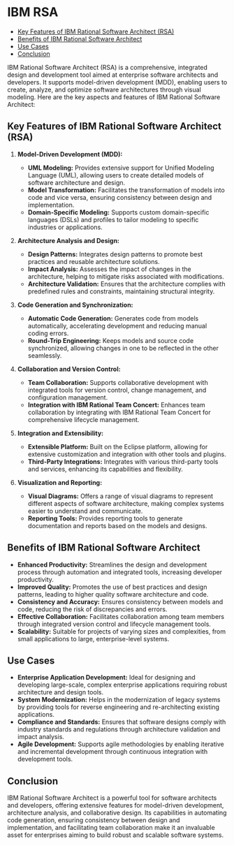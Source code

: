 # IBM RSA

- [Key Features of IBM Rational Software Architect (RSA)](#key-features-of-ibm-rational-software-architect-rsa)
- [Benefits of IBM Rational Software Architect](#benefits-of-ibm-rational-software-architect)
- [Use Cases](#use-cases)
- [Conclusion](#conclusion)

IBM Rational Software Architect (RSA) is a comprehensive, integrated design and development tool aimed at enterprise software architects and developers. It supports model-driven development (MDD), enabling users to create, analyze, and optimize software architectures through visual modeling. Here are the key aspects and features of IBM Rational Software Architect:

## Key Features of IBM Rational Software Architect (RSA)

1. **Model-Driven Development (MDD):**
   - **UML Modeling:** Provides extensive support for Unified Modeling Language (UML), allowing users to create detailed models of software architecture and design.
   - **Model Transformation:** Facilitates the transformation of models into code and vice versa, ensuring consistency between design and implementation.
   - **Domain-Specific Modeling:** Supports custom domain-specific languages (DSLs) and profiles to tailor modeling to specific industries or applications.

2. **Architecture Analysis and Design:**
   - **Design Patterns:** Integrates design patterns to promote best practices and reusable architecture solutions.
   - **Impact Analysis:** Assesses the impact of changes in the architecture, helping to mitigate risks associated with modifications.
   - **Architecture Validation:** Ensures that the architecture complies with predefined rules and constraints, maintaining structural integrity.

3. **Code Generation and Synchronization:**
   - **Automatic Code Generation:** Generates code from models automatically, accelerating development and reducing manual coding errors.
   - **Round-Trip Engineering:** Keeps models and source code synchronized, allowing changes in one to be reflected in the other seamlessly.

4. **Collaboration and Version Control:**
   - **Team Collaboration:** Supports collaborative development with integrated tools for version control, change management, and configuration management.
   - **Integration with IBM Rational Team Concert:** Enhances team collaboration by integrating with IBM Rational Team Concert for comprehensive lifecycle management.

5. **Integration and Extensibility:**
   - **Extensible Platform:** Built on the Eclipse platform, allowing for extensive customization and integration with other tools and plugins.
   - **Third-Party Integrations:** Integrates with various third-party tools and services, enhancing its capabilities and flexibility.

6. **Visualization and Reporting:**
   - **Visual Diagrams:** Offers a range of visual diagrams to represent different aspects of software architecture, making complex systems easier to understand and communicate.
   - **Reporting Tools:** Provides reporting tools to generate documentation and reports based on the models and designs.

## Benefits of IBM Rational Software Architect

- **Enhanced Productivity:** Streamlines the design and development process through automation and integrated tools, increasing developer productivity.
- **Improved Quality:** Promotes the use of best practices and design patterns, leading to higher quality software architecture and code.
- **Consistency and Accuracy:** Ensures consistency between models and code, reducing the risk of discrepancies and errors.
- **Effective Collaboration:** Facilitates collaboration among team members through integrated version control and lifecycle management tools.
- **Scalability:** Suitable for projects of varying sizes and complexities, from small applications to large, enterprise-level systems.

## Use Cases

- **Enterprise Application Development:** Ideal for designing and developing large-scale, complex enterprise applications requiring robust architecture and design tools.
- **System Modernization:** Helps in the modernization of legacy systems by providing tools for reverse engineering and re-architecting existing applications.
- **Compliance and Standards:** Ensures that software designs comply with industry standards and regulations through architecture validation and impact analysis.
- **Agile Development:** Supports agile methodologies by enabling iterative and incremental development through continuous integration with development tools.

## Conclusion

IBM Rational Software Architect is a powerful tool for software architects and developers, offering extensive features for model-driven development, architecture analysis, and collaborative design. Its capabilities in automating code generation, ensuring consistency between design and implementation, and facilitating team collaboration make it an invaluable asset for enterprises aiming to build robust and scalable software systems.
